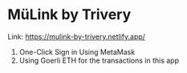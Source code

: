 # MüLink by Trivery

 
Link: https://mulink-by-trivery.netlify.app/

1. One-Click Sign in Using MetaMask
2. Using Goerli ETH for the transactions in this app

